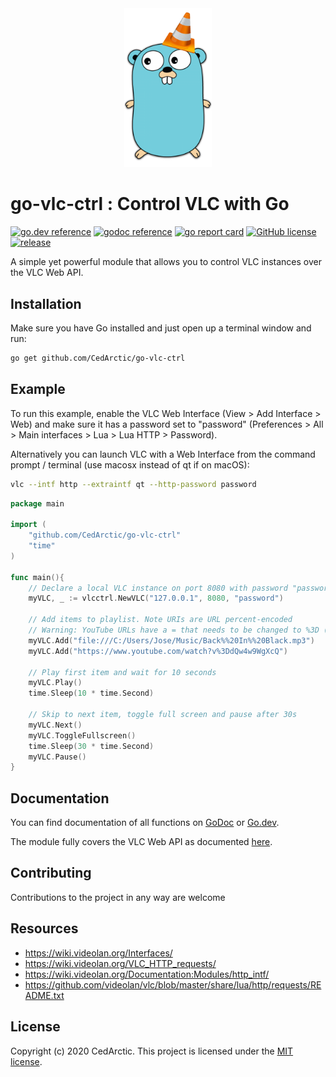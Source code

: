 <div align="center">
    <img src="https://github.com/CedArctic/go-vlc-ctrl/blob/master/img/logo.png" width="140px" alt="logo"/>
</div>


# go-vlc-ctrl : Control VLC with Go
[![go.dev reference](https://img.shields.io/badge/go.dev-reference-%2300ADD8?logo=go)](https://pkg.go.dev/github.com/CedArctic/go-vlc-ctrl)
[![godoc reference](https://img.shields.io/badge/godoc-reference-blue?logo=)](https://godoc.org/github.com/CedArctic/go-vlc-ctrl)
[![go report card](https://goreportcard.com/badge/github.com/CedArctic/go-vlc-ctrl)](https://goreportcard.com/report/github.com/CedArctic/go-vlc-ctrl)
[![GitHub license](https://img.shields.io/github/license/CedArctic/go-vlc-ctrl)](https://github.com/CedArctic/go-vlc-ctrl/blob/master/LICENSE)
[![release](https://img.shields.io/github/v/release/CedArctic/go-vlc-ctrl?color=orange)](https://github.com/CedArctic/go-vlc-ctrl/releases/latest)

A simple yet powerful module that allows you to control VLC instances over the VLC Web API. 

## Installation
Make sure you have Go installed and just open up a terminal window and run:
```bash
go get github.com/CedArctic/go-vlc-ctrl
```

## Example
To run this example, enable the VLC Web Interface (View > Add Interface > Web) and make sure it has a password set to
"password" (Preferences > All > Main interfaces > Lua > Lua HTTP > Password). 

Alternatively you can launch VLC with a Web Interface from the command prompt / terminal 
(use macosx instead of qt if on macOS):
```bash
vlc --intf http --extraintf qt --http-password password
```
```go
package main

import (
	"github.com/CedArctic/go-vlc-ctrl"
	"time"
)

func main(){
	// Declare a local VLC instance on port 8080 with password "password"
	myVLC, _ := vlcctrl.NewVLC("127.0.0.1", 8080, "password")

	// Add items to playlist. Note URIs are URL percent-encoded 
	// Warning: YouTube URLs have a = that needs to be changed to %3D (percent-encoding)
	myVLC.Add("file:///C:/Users/Jose/Music/Back%%20In%%20Black.mp3")
	myVLC.Add("https://www.youtube.com/watch?v%3DdQw4w9WgXcQ")

	// Play first item and wait for 10 seconds
	myVLC.Play()
	time.Sleep(10 * time.Second)
	
	// Skip to next item, toggle full screen and pause after 30s
	myVLC.Next()
	myVLC.ToggleFullscreen()
	time.Sleep(30 * time.Second)
	myVLC.Pause()
}
```


## Documentation
You can find documentation of all functions on [GoDoc](https://godoc.org/github.com/CedArctic/go-vlc-ctrl) 
or [Go.dev](https://pkg.go.dev/github.com/CedArctic/go-vlc-ctrl).

The module fully covers the VLC Web API as documented 
[here](https://github.com/videolan/vlc/blob/master/share/lua/http/requests/README.txt).


## Contributing
Contributions to the project in any way are welcome

## Resources
- https://wiki.videolan.org/Interfaces/
- https://wiki.videolan.org/VLC_HTTP_requests/
- https://wiki.videolan.org/Documentation:Modules/http_intf/
- https://github.com/videolan/vlc/blob/master/share/lua/http/requests/README.txt

## License
Copyright (c) 2020 CedArctic. This project is licensed under the [MIT license](LICENSE).